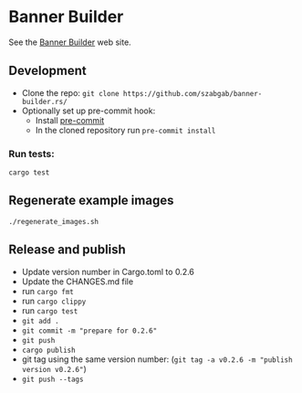 # Banner Builder


See the [Banner Builder](https://banner-builder.code-maven.com/) web site.


## Development

* Clone the repo: `git clone https://github.com/szabgab/banner-builder.rs/`
* Optionally set up pre-commit hook:
    * Install [pre-commit](https://pre-commit.com/)
    * In the cloned repository run `pre-commit install`


### Run tests:

```
cargo test
```

## Regenerate example images

```
./regenerate_images.sh
```

## Release and publish

* Update version number in Cargo.toml to 0.2.6
* Update the CHANGES.md file
* run `cargo fmt`
* run `cargo clippy`
* run `cargo test`
* `git add .`
* `git commit -m "prepare for 0.2.6"`
* `git push`
* `cargo publish`
* git tag using the same version number:   (`git tag -a v0.2.6 -m "publish version v0.2.6"`)
* `git push --tags`


